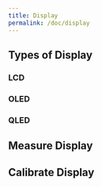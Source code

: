 ```yaml
---
title: Display
permalink: /doc/display
---
```


## Types of Display

### LCD

### OLED

### QLED

## Measure Display

## Calibrate Display
